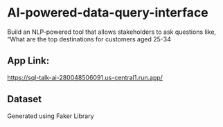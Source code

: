 # AI-powered-data-query-interface
Build an NLP-powered tool that allows stakeholders to ask questions like, “What are the top destinations for customers aged 25-34

## App Link:
https://sql-talk-ai-280048506091.us-central1.run.app/

## Dataset 

Generated using Faker Library
